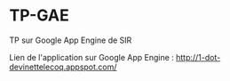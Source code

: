 TP-GAE
======

TP sur Google App Engine de SIR

Lien de l'application sur Google App Engine : http://1-dot-devinettelecoq.appspot.com/

